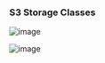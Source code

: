 ### S3 Storage Classes ####

![image](https://github.com/user-attachments/assets/37cb0db6-4995-4357-8425-e348a2bd060f)


![image](https://github.com/user-attachments/assets/b5a2428b-80aa-4eef-a2d9-f4a7144f8232)



